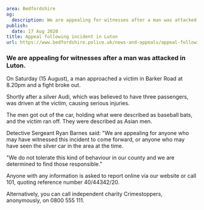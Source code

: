 ```yaml
area: Bedfordshire
og:
  description: We are appealing for witnesses after a man was attacked in Luton.
publish:
  date: 17 Aug 2020
title: Appeal following incident in Luton
url: https://www.bedfordshire.police.uk/news-and-appeals/appeal-following-incident-in-luton
```

### We are appealing for witnesses after a man was attacked in Luton.

On Saturday (15 August), a man approached a victim in Barker Road at 8.20pm and a fight broke out.

Shortly after a silver Audi, which was believed to have three passengers, was driven at the victim, causing serious injuries.

The men got out of the car, holding what were described as baseball bats, and the victim ran off. They were described as Asian men.

Detective Sergeant Ryan Barnes said: "We are appealing for anyone who may have witnessed this incident to come forward, or anyone who may have seen the silver car in the area at the time.

"We do not tolerate this kind of behaviour in our county and we are determined to find those responsible."

Anyone with any information is asked to report online via our website or call 101, quoting reference number 40/44342/20.

Alternatively, you can call independent charity Crimestoppers, anonymously, on 0800 555 111.
